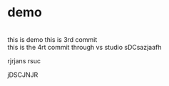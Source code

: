 # demo
<br>
this is demo
this is 3rd commit
<br>
this is the 4rt commit through vs studio
sDCsazjaafh

rjrjans
rsuc

jDSCJNJR


